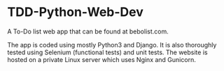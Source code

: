 # TDD-Python-Web-Dev
A To-Do list web app that can be found at bebolist.com.

The app is coded using mostly Python3 and Django. It is also thoroughly tested using Selenium (functional tests) and unit tests. The website is hosted on a private Linux server which uses Nginx and Gunicorn.
